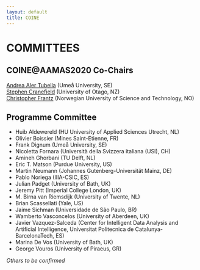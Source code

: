 ```yaml
---
layout: default
title: COINE
---
```


# COMMITTEES

## COINE@AAMAS2020 Co-Chairs

[Andrea Aler Tubella](mailto:andrea.aler@umu.se) (Umeå University, SE)  
[Stephen Cranefield](mailto:stephen.cranefield@otago.ac.nz) (University of Otago, NZ)  
[Christopher Frantz](mailto:christopher.frantz@ntnu.no) (Norwegian University of Science and Technology, NO)  

## Programme Committee 

- Huib Aldewereld (HU University of Applied Sciences Utrecht, NL)
- Olivier Boissier (Mines Saint-Etienne, FR)
- Frank Dignum (Umeå University, SE)
- Nicoletta Fornara (Università della Svizzera italiana (USI), CH)
- Amineh Ghorbani (TU Delft, NL)
- Eric T. Matson (Purdue University, US)
- Martin Neumann (Johannes Gutenberg-Universität Mainz, DE)
- Pablo Noriega (IIIA-CSIC, ES)
- Julian Padget (University of Bath, UK)
- Jeremy Pitt (Imperial College London, UK)
- M. Birna van Riemsdijk (University of Twente, NL)
- Brian Scassellati (Yale, US)
- Jaime Sichman (Universidade de São Paulo, BR)
- Wamberto Vasconcelos (University of Aberdeen, UK)
- Javier Vazquez-Salceda (Center for Intelligent Data Analysis and Artificial Intelligence, Universitat Politecnica de Catalunya-BarcelonaTech, ES)
- Marina De Vos (University of Bath, UK)
- George Vouros (University of Piraeus, GR)

*Others to be confirmed*

<!--
- Mohsen Afsharchi (University of Zanjan, IR)
- João Paulo Aires (PUCRS, BR)
- Juan Antonio Rodriguez Aguilar (IIIA-CSIC, ES)
- Estefania Argente (Universidad Politecnica de Valencia, ES)
- Alexander Artikis (NCSR "Demokritos", GR)
- Patrice Caire (University of Luxembourg, Computer Science dpt., LU)
- Henrique Lopes Cardoso (FEUP/LIACC, PT)
- Amit Chopra (Lancaster University, UK)
- Rob Christiaanse (EFCO BV, NL)
- Antonio Carlos Rocha Costa (Universidade Federal do Rio Grande do Sul - UFRGS, BR)
- Luciano Coutinho (Universidade Federal do Maranhão (UFMA), BR)
- Natalia Criado (King's College London, UK)
- Mehdi Dastani (Utrecht University, NL)
- Amineh Ghorbani (Delft University of Technology, NL)
- Aditya Ghose (University of Wollongong, AU)
- Nathan Griffiths (University of Warwick, UK)
- Jomi Fred Hubner (Federal University of Santa Catarina, BR)
- Jie Jiang (University of Surrey, UK)
- Dave De Jonge (Western Sydney University, AU)
- Ozgur Kafali (North Carolina State University, US)
- Anup Kalia (IBM T. J. Watson Research Center, US)
- Martin Kollingbaum (University of Aberdeen, UK)
- Jeehang Lee (University of Bath, UK)
- Maite Lopez-Sanchez (University of Barcelona, ES)
- Emiliano Lorini (IRIT, FR)
- Samhar Mahmoud (Kings' College London, UK)
- John-Jules Meyer (Utrecht University, NL)
- Daniel Moldt (University of Hamburg, DE)
- Timothy Norman (University of Southampton, UK)
- Nir Oren (University of Aberdeen, UK)
- Simon Parsons (University of Liverpool, UK)
- Alessandro Ricci (University of Bologna, IT)
- Ana Paula Rocha (IACC - University of Porto, PT)
- Bastin Tony Roy Savarimuthu (University of Otago, NZ)
- Daniel Castro Silva (University of Porto, PT)
- Liz Sonenberg (Melbourne University, Department of Information Systems, AU)
- Pankaj Telang (North Carolina State University, US)
- Leon van der Torre (University of Luxembourg, LU)
- Luca Tummolini (ISTC-CNR, IT)
- Harko Verhagen (Dept. of Computer and Systems Sciences, Stockholm University, SE)

<!-- - Mohsen Afsharchi (University of Zanjan, IR)
- Huib Aldewereld (Delft University of Technology, NL)
- Estefania Argente (Universidad Politecnica de Valencia, ES)
- Alexander Artikis (National Centre for Scientific Research, GR)
- Tina Balke (University of Surrey, UK)
- Patrice Caire (University of Luxembourg, LU)
- Javier Carbó (Charles III Univerity of Madrid, ES)
- Cristiano Castelfranchi (Institute of Cognitive Sciences and Technologies, IT)
- Daniel Castro Silva (University of Porto, PT)
- Rob Christiaanse (TU Delft, NL)
- Luciano Coutinho (Universidade Federal do Maranhao, BR)
- Natalia Criado (Liverpool John Moores University, UK)
- Mehdi Dastani (Utrecht University, NL)
- Frank Dignum (Utrecht University, NL)
- Nicoletta Fornara (Universita della Svizzera Italiana, Lugano, CH)
- Amineh Ghorbani (Delft University of Technology, NL)
- Aditya Ghose (University of Wollongong, AU)
- Chris Haynes (King's College London, UK)
- Jie Jiang (University of Surrey, UK)
- Anup Kalia (North Carolina State University, US)
- JeeHang Lee (University of Bath, UK)
- Tingting Li (Imperial College, UK)
- Henrique Lopes Cardoso (University of Porto, PT)
- Maite Lopez Sanchez (University of Barcelona, ES)
- Emiliano Lorini (IRIT-CNRS, FR)
- Samhar Mahmoud (Kings' College London, UK)
- Eric Matson (Purdue University, US)
- Felipe Meneguzzi (Pontifical Catholic University of Rio Grande do Sul, BR)
- John-Jules Meyer (Utrecht University, NL)
- Daniel Moldt (University of Hamburg, DE)
- Pablo Noriega (Artificial Intelligence Research Institute, ES)
- Andrea Omicini (Universita di Bologna, IT)
- Nir Oren (University of Aberdeen, UK)
- Sascha Ossowski (University Rey Juan Carlos, ES)
- Alessandro Ricci (University of Bologna, IT)
- Juan-Antonio Rodriguez-Aguilar (IIIA-CSIC, ES)
- Bastin Tony Roy Savarimuthu (University of Otago, NZ)
- Murat Sensoy (Ozyegin University, TR)
- Christophe Sibertin-Blanc (University of Toulouse, FR)
- Viviane Silva (IBM Research, BR)
- Liz Sonenberg (University of Melbourne, AU)
- Luca Tummolini (ISTC-CNR, IT)
- Wamberto Vasconcelos (University of Aberdeen, UK)
- Harko Verhagen (Stockholm University, SE)
- George Vouros (University of Piraeus, GR)
- Leendert van der Torre (U. Luxembourg, LU) -->


<!---
## COIN(E) Steering Committee

- Huib Aldewereld (Delft University of Technology, NL) 
- Frank Dignum (Umeå University, SE) 
- Pablo Noriega (Utrecht University, NL) 
- Viviane Torres da Silva (IBM Research, BR) 
- Olivier Boissier (Ecole Nationale Supérieure des Mines de Saint-Etienne, FR) 
- Virginia Dignum (Umeå University, SE) 
- Julian Padget (University of Bath, UK) 
- Wamberto Vasconcelos (University of Aberdeen, UK) 
- Tina Balke (University of Surrey, UK) 
- Nicoletta Fornara (Universita della Svizzera Italiana, Lugano, CH) 
- Birna van Riemsdijk (Delft University of Technology, NL) 
- Javier Vazquez-Salceda (Universitat Politècnica de Catalunya, ES) 
- Stephen Cranefield (University of Otago, NZ) 
- Eric Matson (Purdue University, US) 
- Jaime Sichman (Universidade de Sao Paulo, BR) 
- Marina de Vos (University of Bath, UK) 
- George Vouros (University of Piraeus, GR)
-->